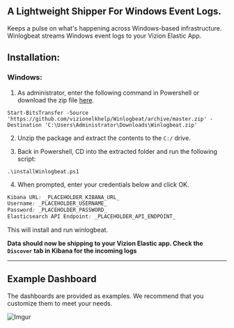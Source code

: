 ## A Lightweight Shipper For Windows Event Logs.

Keeps a pulse on what's happening across Windows-based infrastructure. Winlogbeat streams Windows event logs to your Vizion Elastic App.

## Installation:

### Windows:

1) As administrator, enter the following command in Powershell or download the zip file [here](https://github.com/vizionelkhelp/Winlogbeat/archive/master.zip).

```
Start-BitsTransfer -Source 'https://github.com/vizionelkhelp/Winlogbeat/archive/master.zip' -Destination 'C:\Users\Administrator\Downloads\Winlogbeat.zip'
```

2) Unzip the package and extract the contents to the `C:/` drive.

3) Back in Powershell, CD into the extracted folder and run the following script:

```
.\installWinlogbeat.ps1
```

4) When prompted, enter your credentials below and click OK.

```css
Kibana URL: _PLACEHOLDER_KIBANA_URL_
Username: _PLACEHOLDER_USERNAME_
Password: _PLACEHOLDER_PASSWORD_
Elasticsearch API Endpoint: _PLACEHOLDER_API_ENDPOINT_
```

This will install and run winlogbeat.

**Data should now be shipping to your Vizion Elastic app. Check the ```Discover``` tab in Kibana for the incoming logs**

<hr>

## Example Dashboard

The dashboards are provided as examples. We recommend that you customize them to meet your needs.

![Imgur](https://imgur.com/mBYF75K.jpg)


